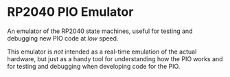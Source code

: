 # RP2040 PIO Emulator

An emulator of the RP2040 state machines, useful for testing and
debugging new PIO code at _low_ speed.

This emulator is _not_ intended as a real-time emulation of the actual
hardware, but just as a handy tool for understanding how the PIO works
and for testing and debugging when developing code for the PIO.
